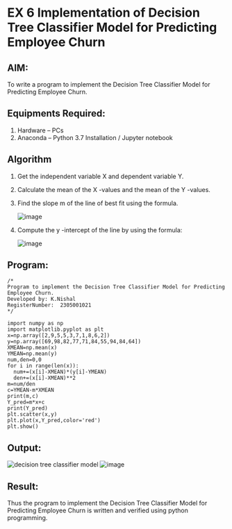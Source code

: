 # EX 6 Implementation of Decision Tree Classifier Model for Predicting Employee Churn

## AIM:
To write a program to implement the Decision Tree Classifier Model for Predicting Employee Churn.

## Equipments Required:
1. Hardware – PCs
2. Anaconda – Python 3.7 Installation / Jupyter notebook

## Algorithm
1. Get the independent variable X and dependent variable Y.
2. Calculate the mean of the X -values and the mean of the Y -values.
3. Find the slope m of the line of best fit using the formula.<p>
![image](https://github.com/user-attachments/assets/0a35246c-911b-49f5-8058-78a4991ede46)

4. Compute the y -intercept of the line by using the formula:<p>
![image](https://github.com/user-attachments/assets/3ac74770-5f52-49f0-bf24-414261e33df4)


## Program:
```
/*
Program to implement the Decision Tree Classifier Model for Predicting Employee Churn.
Developed by: K.Nishal
RegisterNumber:  2305001021
*/

import numpy as np
import matplotlib.pyplot as plt
x=np.array([2,9,5,5,3,7,1,8,6,2])
y=np.array([69,98,82,77,71,84,55,94,84,64])
XMEAN=np.mean(x)
YMEAN=np.mean(y)
num,den=0,0
for i in range(len(x)):
  num+=(x[i]-XMEAN)*(y[i]-YMEAN)
  den+=(x[i]-XMEAN)**2
m=num/den
c=YMEAN-m*XMEAN
print(m,c)
Y_pred=m*x+c
print(Y_pred)
plt.scatter(x,y)
plt.plot(x,Y_pred,color='red')
plt.show()
```

## Output:
![decision tree classifier model](sam.png)
![image](https://github.com/user-attachments/assets/2a8d6061-25fb-487f-a2ad-d76c5cc5a7ba)



## Result:
Thus the program to implement the  Decision Tree Classifier Model for Predicting Employee Churn is written and verified using python programming.
